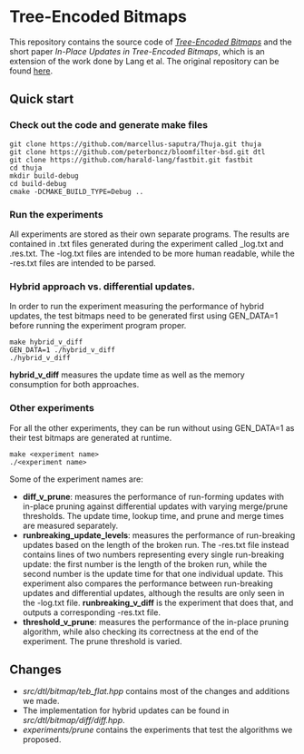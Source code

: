# Tree-Encoded Bitmaps

This repository contains the source code of
[*Tree-Encoded Bitmaps*](http://db.in.tum.de/~lang/papers/tebs.pdf)
and the short paper *In-Place Updates in Tree-Encoded Bitmaps*, which is an extension of the work done by Lang et al.
The original repository can be found [here](https://github.com/harald-lang/tree-encoded-bitmaps).

## Quick start

### Check out the code and generate make files
```
git clone https://github.com/marcellus-saputra/Thuja.git thuja
git clone https://github.com/peterboncz/bloomfilter-bsd.git dtl
git clone https://github.com/harald-lang/fastbit.git fastbit
cd thuja
mkdir build-debug
cd build-debug
cmake -DCMAKE_BUILD_TYPE=Debug ..
```
### Run the experiments
All experiments are stored as their own separate programs.
The results are contained in .txt files generated during the experiment called <experiment name>_log.txt and <experiment name>.res.txt.
The -log.txt files are intended to be more human readable, while the -res.txt files are intended to be parsed.
 
### Hybrid approach vs. differential updates.
 
In order to run the experiment measuring the performance of hybrid updates, the test bitmaps need to be generated first using GEN_DATA=1 before running the experiment program proper.
```
make hybrid_v_diff
GEN_DATA=1 ./hybrid_v_diff
./hybrid_v_diff
```
**hybrid_v_diff** measures the update time as well as the memory consumption for both approaches.
 
### Other experiments 
For all the other experiments, they can be run without using GEN_DATA=1 as their test bitmaps are generated at runtime.
```
make <experiment name>
./<experiment name>
```
Some of the experiment names are:
- **diff_v_prune**: measures the performance of run-forming updates with in-place pruning against differential updates with varying merge/prune thresholds. The update time, lookup time, and prune and merge times are measured separately.
- **runbreaking_update_levels**: measures the performance of run-breaking updates based on the length of the broken run. The -res.txt file instead contains lines of two numbers representing every single run-breaking update: the first number is the length of the broken run, while the second number is the update time for that one individual update. This experiment also compares the performance between run-breaking updates and differential updates, although the results are only seen in the -log.txt file. **runbreaking_v_diff** is the experiment that does that, and outputs a corresponding -res.txt file.
- **threshold_v_prune**: measures the performance of the in-place pruning algorithm, while also checking its correctness at the end of the experiment. The prune threshold is varied.
 
## Changes
- *src/dtl/bitmap/teb_flat.hpp* contains most of the changes and additions we made.
- The implementation for hybrid updates can be found in *src/dtl/bitmap/diff/diff.hpp*.
- *experiments/prune* contains the experiments that test the algorithms we proposed.
